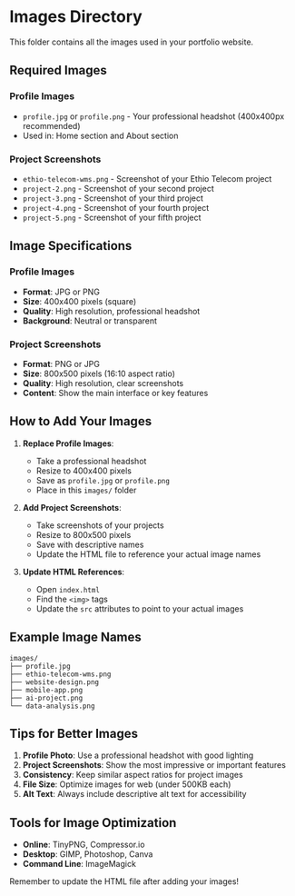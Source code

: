 # Images Directory

This folder contains all the images used in your portfolio website.

## Required Images

### Profile Images
- `profile.jpg` or `profile.png` - Your professional headshot (400x400px recommended)
- Used in: Home section and About section

### Project Screenshots
- `ethio-telecom-wms.png` - Screenshot of your Ethio Telecom project
- `project-2.png` - Screenshot of your second project
- `project-3.png` - Screenshot of your third project
- `project-4.png` - Screenshot of your fourth project
- `project-5.png` - Screenshot of your fifth project

## Image Specifications

### Profile Images
- **Format**: JPG or PNG
- **Size**: 400x400 pixels (square)
- **Quality**: High resolution, professional headshot
- **Background**: Neutral or transparent

### Project Screenshots
- **Format**: PNG or JPG
- **Size**: 800x500 pixels (16:10 aspect ratio)
- **Quality**: High resolution, clear screenshots
- **Content**: Show the main interface or key features

## How to Add Your Images

1. **Replace Profile Images**:
   - Take a professional headshot
   - Resize to 400x400 pixels
   - Save as `profile.jpg` or `profile.png`
   - Place in this `images/` folder

2. **Add Project Screenshots**:
   - Take screenshots of your projects
   - Resize to 800x500 pixels
   - Save with descriptive names
   - Update the HTML file to reference your actual image names

3. **Update HTML References**:
   - Open `index.html`
   - Find the `<img>` tags
   - Update the `src` attributes to point to your actual images

## Example Image Names
```
images/
├── profile.jpg
├── ethio-telecom-wms.png
├── website-design.png
├── mobile-app.png
├── ai-project.png
└── data-analysis.png
```

## Tips for Better Images

1. **Profile Photo**: Use a professional headshot with good lighting
2. **Project Screenshots**: Show the most impressive or important features
3. **Consistency**: Keep similar aspect ratios for project images
4. **File Size**: Optimize images for web (under 500KB each)
5. **Alt Text**: Always include descriptive alt text for accessibility

## Tools for Image Optimization

- **Online**: TinyPNG, Compressor.io
- **Desktop**: GIMP, Photoshop, Canva
- **Command Line**: ImageMagick

Remember to update the HTML file after adding your images!

